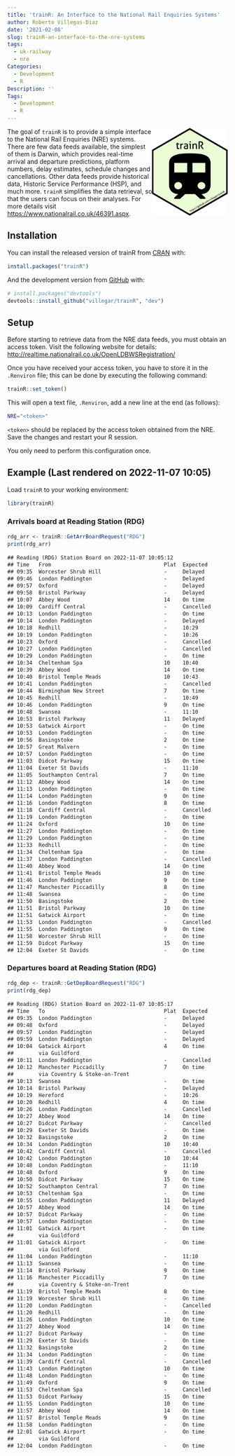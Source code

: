 ```yaml
---
title: 'trainR: An Interface to the National Rail Enquiries Systems'
author: Roberto Villegas-Diaz
date: '2021-02-08'
slug: trainR-an-interface-to-the-nre-systems
tags:
  - uk-railway
  - nre
Categories:
  - Development
  - R
Description: ''
Tags:
  - Development
  - R
---
```


<img src="https://raw.githubusercontent.com/villegar/trainR/main/inst/images/logo.png" alt="logo" align="right" height=200px/>

The goal of `trainR` is to provide a simple interface to the 
National Rail Enquiries (NRE) systems. There are few data feeds 
available, the simplest of them is Darwin, which provides real-time 
arrival and departure predictions, platform numbers, delay estimates, 
schedule changes and cancellations. Other data feeds provide historical 
data, Historic Service Performance (HSP), and much more. `trainR` 
simplifies the data retrieval, so that the users can focus on their 
analyses. For more details visit 
https://www.nationalrail.co.uk/46391.aspx.

## Installation

You can install the released version of trainR from [CRAN](https://CRAN.R-project.org) with:

``` r
install.packages("trainR")
```

And the development version from [GitHub](https://github.com/) with:

``` r
# install.packages("devtools")
devtools::install_github("villegar/trainR", "dev")
```

## Setup
Before starting to retrieve data from the NRE data feeds, you must obtain an access token. 
Visit the following website for details: http://realtime.nationalrail.co.uk/OpenLDBWSRegistration/

Once you have received your access token, you have to store it in the `.Renviron` file; this can be 
done by executing the following command:


```r
trainR::set_token()
```

This will open a text file, `.Renviron`, add a new line at the end (as follows):

```bash
NRE="<token>"
```

`<token>` should be replaced by the access token obtained from the NRE. Save the changes and restart 
your R session.

You only need to perform this configuration once.

## Example (Last rendered on 2022-11-07 10:05)

Load `trainR` to your working environment:

```r
library(trainR)
```

### Arrivals board at Reading Station (RDG)


```r
rdg_arr <- trainR::GetArrBoardRequest("RDG")
print(rdg_arr)
```

```
## Reading (RDG) Station Board on 2022-11-07 10:05:12
## Time   From                                    Plat  Expected
## 09:35  Worcester Shrub Hill                    -     Delayed
## 09:46  London Paddington                       -     Delayed
## 09:57  Oxford                                  -     Delayed
## 09:58  Bristol Parkway                         -     Delayed
## 10:07  Abbey Wood                              14    On time
## 10:09  Cardiff Central                         -     Cancelled
## 10:13  London Paddington                       -     On time
## 10:14  London Paddington                       -     Delayed
## 10:18  Redhill                                 -     10:29
## 10:19  London Paddington                       -     10:26
## 10:23  Oxford                                  -     Cancelled
## 10:27  London Paddington                       -     Cancelled
## 10:29  London Paddington                       -     On time
## 10:34  Cheltenham Spa                          10    10:40
## 10:39  Abbey Wood                              14    On time
## 10:40  Bristol Temple Meads                    10    10:43
## 10:41  London Paddington                       -     Cancelled
## 10:44  Birmingham New Street                   7     On time
## 10:45  Redhill                                 -     10:49
## 10:46  London Paddington                       9     On time
## 10:48  Swansea                                 -     11:10
## 10:53  Bristol Parkway                         11    Delayed
## 10:53  Gatwick Airport                         -     On time
## 10:53  London Paddington                       -     On time
## 10:56  Basingstoke                             2     On time
## 10:57  Great Malvern                           -     On time
## 10:57  London Paddington                       -     On time
## 11:03  Didcot Parkway                          15    On time
## 11:04  Exeter St Davids                        -     11:10
## 11:05  Southampton Central                     7     On time
## 11:12  Abbey Wood                              14    On time
## 11:13  London Paddington                       -     On time
## 11:14  London Paddington                       9     On time
## 11:16  London Paddington                       8     On time
## 11:18  Cardiff Central                         -     Cancelled
## 11:19  London Paddington                       -     On time
## 11:24  Oxford                                  10    On time
## 11:27  London Paddington                       -     On time
## 11:29  London Paddington                       -     On time
## 11:33  Redhill                                 -     On time
## 11:34  Cheltenham Spa                          -     On time
## 11:37  London Paddington                       -     Cancelled
## 11:40  Abbey Wood                              14    On time
## 11:41  Bristol Temple Meads                    10    On time
## 11:46  London Paddington                       9     On time
## 11:47  Manchester Piccadilly                   8     On time
## 11:48  Swansea                                 -     On time
## 11:50  Basingstoke                             2     On time
## 11:51  Bristol Parkway                         10    On time
## 11:51  Gatwick Airport                         -     On time
## 11:53  London Paddington                       -     Cancelled
## 11:55  London Paddington                       9     On time
## 11:58  Worcester Shrub Hill                    -     On time
## 11:59  Didcot Parkway                          15    On time
## 12:04  Exeter St Davids                        -     On time
```

### Departures board at Reading Station (RDG)


```r
rdg_dep <- trainR::GetDepBoardRequest("RDG")
print(rdg_dep)
```

```
## Reading (RDG) Station Board on 2022-11-07 10:05:17
## Time   To                                      Plat  Expected
## 09:35  London Paddington                       -     Delayed
## 09:48  Oxford                                  -     Delayed
## 09:57  London Paddington                       -     Delayed
## 09:59  London Paddington                       -     Delayed
## 10:04  Gatwick Airport                         4     On time
##        via Guildford                           
## 10:11  London Paddington                       -     Cancelled
## 10:12  Manchester Piccadilly                   7     On time
##        via Coventry & Stoke-on-Trent           
## 10:13  Swansea                                 -     On time
## 10:14  Bristol Parkway                         -     Delayed
## 10:19  Hereford                                -     10:26
## 10:20  Redhill                                 4     On time
## 10:26  London Paddington                       -     Cancelled
## 10:27  Abbey Wood                              14    On time
## 10:27  Didcot Parkway                          -     Cancelled
## 10:29  Exeter St Davids                        -     On time
## 10:32  Basingstoke                             2     On time
## 10:34  London Paddington                       10    10:40
## 10:42  Cardiff Central                         -     Cancelled
## 10:42  London Paddington                       10    10:44
## 10:48  London Paddington                       -     11:10
## 10:48  Oxford                                  9     On time
## 10:50  Didcot Parkway                          15    On time
## 10:52  Southampton Central                     7     On time
## 10:53  Cheltenham Spa                          -     On time
## 10:55  London Paddington                       11    Delayed
## 10:57  Abbey Wood                              14    On time
## 10:57  Didcot Parkway                          -     On time
## 10:57  London Paddington                       -     On time
## 11:01  Gatwick Airport                         -     On time
##        via Guildford                           
## 11:01  Gatwick Airport                         -     On time
##        via Guildford                           
## 11:04  London Paddington                       -     11:10
## 11:13  Swansea                                 -     On time
## 11:14  Bristol Parkway                         9     On time
## 11:16  Manchester Piccadilly                   7     On time
##        via Coventry & Stoke-on-Trent           
## 11:19  Bristol Temple Meads                    8     On time
## 11:19  Worcester Shrub Hill                    -     On time
## 11:20  London Paddington                       -     Cancelled
## 11:20  Redhill                                 -     On time
## 11:26  London Paddington                       10    On time
## 11:27  Abbey Wood                              14    On time
## 11:27  Didcot Parkway                          -     On time
## 11:29  Exeter St Davids                        -     On time
## 11:32  Basingstoke                             2     On time
## 11:34  London Paddington                       -     On time
## 11:39  Cardiff Central                         -     Cancelled
## 11:43  London Paddington                       10    On time
## 11:48  London Paddington                       -     On time
## 11:49  Oxford                                  9     On time
## 11:53  Cheltenham Spa                          -     Cancelled
## 11:53  Didcot Parkway                          15    On time
## 11:55  London Paddington                       10    On time
## 11:57  Abbey Wood                              14    On time
## 11:57  Bristol Temple Meads                    9     On time
## 11:58  London Paddington                       -     On time
## 12:01  Gatwick Airport                         -     On time
##        via Guildford                           
## 12:04  London Paddington                       -     On time
```
